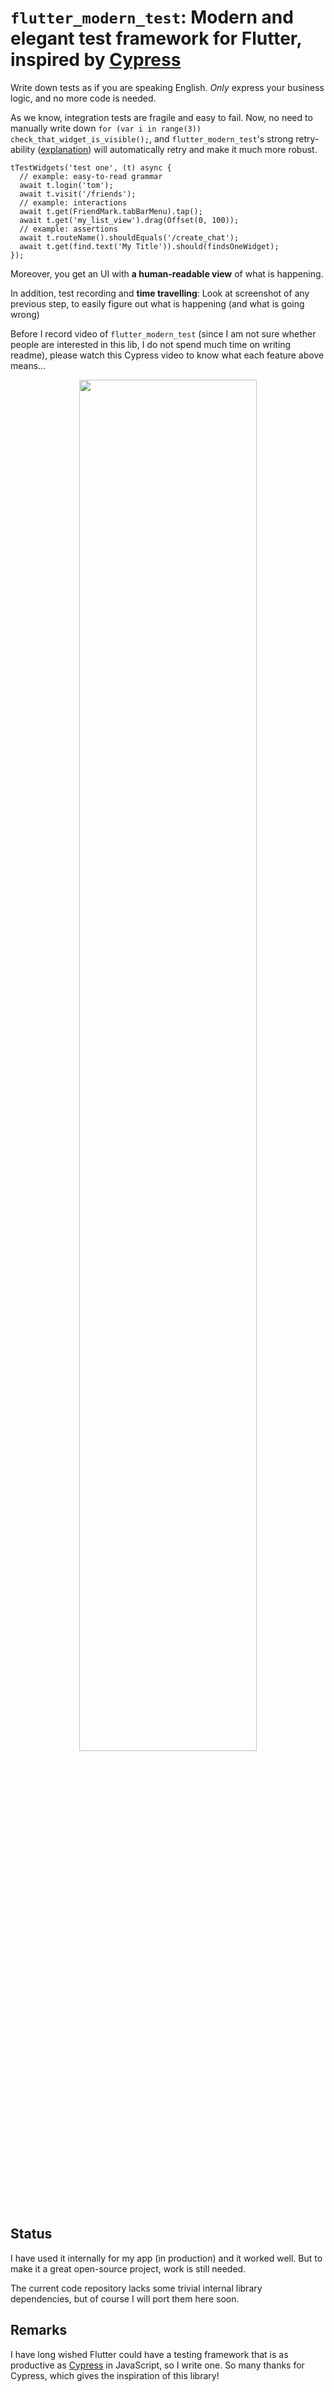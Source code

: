 # `flutter_modern_test`: Modern and elegant test framework for Flutter, inspired by [Cypress](https://www.cypress.io/)

Write down tests as if you are speaking English. *Only* express your business logic, and no more code is needed.

As we know, integration tests are fragile and easy to fail. Now, no need to manually write down `for (var i in range(3)) check_that_widget_is_visible();`, and `flutter_modern_test`'s strong retry-ability ([explanation](https://docs.cypress.io/guides/core-concepts/retry-ability)) will automatically retry and make it much more robust. 

```
tTestWidgets('test one', (t) async {
  // example: easy-to-read grammar
  await t.login('tom');
  await t.visit('/friends');
  // example: interactions
  await t.get(FriendMark.tabBarMenu).tap();
  await t.get('my_list_view').drag(Offset(0, 100));
  // example: assertions
  await t.routeName().shouldEquals('/create_chat');
  await t.get(find.text('My Title')).should(findsOneWidget);
});
```

Moreover, you get an UI with **a human-readable view** of what is happening.

In addition, test recording and **time travelling**: Look at screenshot of any previous step, to easily figure out what is happening (and what is going wrong)

Before I record video of `flutter_modern_test` (since I am not sure whether people are interested in this lib, I do not spend much time on writing readme), please watch this Cypress video to know what each feature above means...

<p align="center">
  <a href="https://player.vimeo.com/video/237527670">
    <img alt="" src="https://user-images.githubusercontent.com/1271364/31739717-dbdff0ee-b41c-11e7-9b16-bfa1b6ac1814.png" width="75%" height="75%" />
  </a>
</p>

## Status

I have used it internally for my app (in production) and it worked well. But to make it a great open-source project, work is still needed.

The current code repository lacks some trivial internal library dependencies, but of course I will port them here soon.

## Remarks

I have long wished Flutter could have a testing framework that is as productive as [Cypress](https://www.cypress.io/) in JavaScript, so I write one. So many thanks for Cypress, which gives the inspiration of this library!
